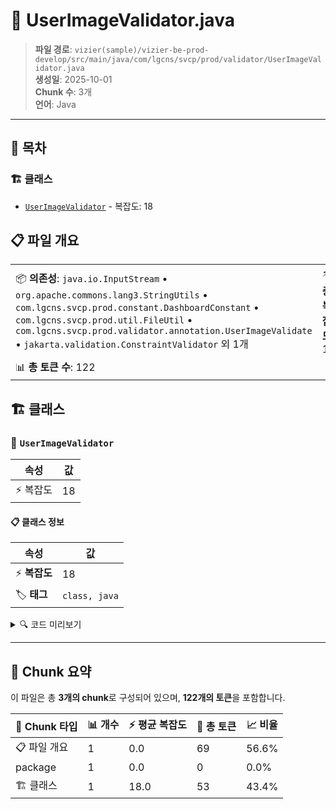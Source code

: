 # 📄 UserImageValidator.java

> **파일 경로**: `vizier(sample)/vizier-be-prod-develop/src/main/java/com/lgcns/svcp/prod/validator/UserImageValidator.java`  
> **생성일**: 2025-10-01  
> **Chunk 수**: 3개  
> **언어**: Java
---

## 📑 목차

### 🏗️ 클래스
- [`UserImageValidator`](#class-userimagevalidator) - 복잡도: 18

## 📋 파일 개요

| | |
|--|--|
| 📦 **의존성**: `java.io.InputStream` • `org.apache.commons.lang3.StringUtils` • `com.lgcns.svcp.prod.constant.DashboardConstant` • `com.lgcns.svcp.prod.util.FileUtil` • `com.lgcns.svcp.prod.validator.annotation.UserImageValidate` • `jakarta.validation.ConstraintValidator` 외 1개 | ⚡ **총 복잡도**: 18 |
| 📊 **총 토큰 수**: 122 |  |



## 🏗️ 클래스

### <a id="class-userimagevalidator"></a>🎯 `UserImageValidator`

| 속성 | 값 |
|------|----|
| ⚡ 복잡도 | 18 |



#### 📋 클래스 정보

| 속성 | 값 |
|------|----|
| ⚡ **복잡도** | 18 || 📍 **라인 범위** | 14-14 |
| 🏷️ **태그** | `class, java` |

<details>
<summary>🔍 코드 미리보기</summary>

```java
public class UserImageValidator implements ConstraintValidator<UserImageValidate, String> {
	
	private static String IMAGE_PATTERN = "([^\\s]+(\\.(?i)(jpeg|jpg|png|gif|bmp))$)";

	@Override
	public boolean isValid(String value, ConstraintValidatorContext context) {
		if (value == null) {
			return false;
		}
		if (StringUtils.isNotEmpty(value)) {
			InputStream inputStream = FileUtil.getInputStreamFromBase64(value.split(",")[1]);
			if (FileUtil.checkFileFormat(IMAGE_PATTERN, ".."+FileUtil.getImageType(inputStream)) &&
					FileUtil.checkFileSize(DashboardConstant.USER_IMAGE_MAX_FILE_SIZE, FileUtil.getFileSize(inputStream))) {
				return true;
			}
			return false;
		}
		return true;
	}
}...
```

**Chunk 정보**
- 🆔 **ID**: `046a90e1dc74`
- 📍 **라인**: 14-14
- 📊 **토큰**: 53
- 🏷️ **태그**: `class, java`

</details>

---





## 🧩 Chunk 요약

이 파일은 총 **3개의 chunk**로 구성되어 있으며, **122개의 토큰**을 포함합니다.

| 🧩 Chunk 타입 | 📊 개수 | ⚡ 평균 복잡도 | 📝 총 토큰 | 📈 비율 |
|---------------|--------|-------------|----------|--------|
| 📋 파일 개요 | 1 | 0.0 | 69 | 56.6% |
| package | 1 | 0.0 | 0 | 0.0% |
| 🏗️ 클래스 | 1 | 18.0 | 53 | 43.4% |

